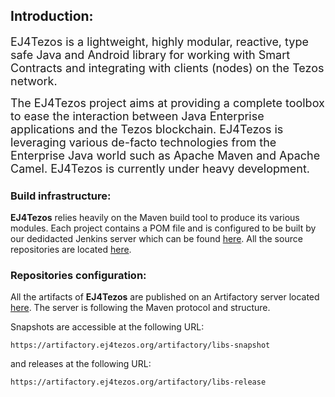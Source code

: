 ## Introduction:

<font size="+1">EJ4Tezos is a lightweight, highly modular, reactive, type safe Java and Android library for working with Smart Contracts and integrating with clients (nodes) on the Tezos network.</font>


<font size="+1">The EJ4Tezos project aims at providing a complete toolbox to ease the interaction between Java Enterprise applications and the Tezos blockchain. EJ4Tezos is leveraging various de-facto technologies from the Enterprise Java world such as Apache Maven and Apache Camel. EJ4Tezos is currently under heavy development.</font>

### Build infrastructure:

**EJ4Tezos** relies heavily on the Maven build tool to produce its various modules. Each project contains a POM file and is configured to be built by our dedidacted Jenkins server which can be found [here](https://jenkins.ej4tezos.org/). All the source repositories are located [here](https://gitlab.com/tezos-paris-hub/ej4tezos).

### Repositories configuration:

All the artifacts of **EJ4Tezos** are published on an Artifactory server located [here](https://artifactory.ej4tezos.org/). The server is following the Maven protocol and structure. 

Snapshots are accessible at the following URL:

```
https://artifactory.ej4tezos.org/artifactory/libs-snapshot
```

and releases at the following URL:


```
https://artifactory.ej4tezos.org/artifactory/libs-release
```